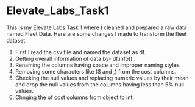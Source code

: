 # Elevate_Labs_Task1
This is my Elevate Labs Task 1 where I cleaned and prepared a raw data named Fleet Data.
Here are some changes I made to transform the fleet dataset.
1. First I read the csv file and named the dataset as df.
2. Getting overall information of data by- df.info() .
3. Renaming the columns having space and improper naming styles.
4. Removing some characters like ($ and ,) from the cost columns.
5. Checking the null values and replacing numeric values by their mean and drop the null values from the columns having less than 5% null values.
6. Chnging the of cost columns from object to int.
